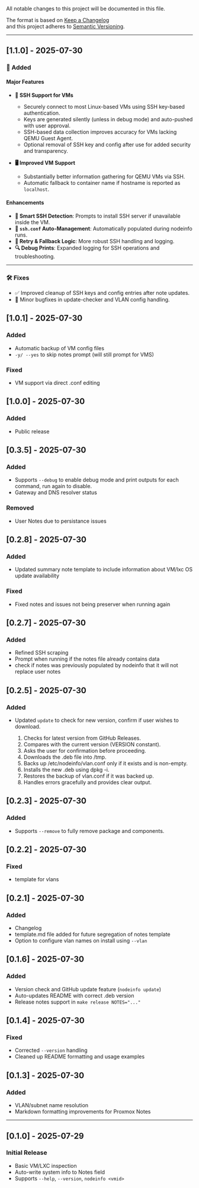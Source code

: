 All notable changes to this project will be documented in this file.

The format is based on [Keep a Changelog](https://keepachangelog.com/en/1.0.0/)  
and this project adheres to [Semantic Versioning](https://semver.org/).

---
## [1.1.0] - 2025-07-30
### 🚀 Added

#### Major Features
- **🔐 SSH Support for VMs**  
  - Securely connect to most Linux-based VMs using SSH key-based authentication.  
  - Keys are generated silently (unless in debug mode) and auto-pushed with user approval.  
  - SSH-based data collection improves accuracy for VMs lacking QEMU Guest Agent.  
  - Optional removal of SSH key and config after use for added security and transparency.

- **🖥️ Improved VM Support**  
  - Substantially better information gathering for QEMU VMs via SSH.  
  - Automatic fallback to container name if hostname is reported as `localhost`.

#### Enhancements
- **🧠 Smart SSH Detection**: Prompts to install SSH server if unavailable inside the VM.  
- **📁 `ssh.conf` Auto-Management**: Automatically populated during nodeinfo runs.  
- **🔄 Retry & Fallback Logic**: More robust SSH handling and logging.  
- **🔍 Debug Prints**: Expanded logging for SSH operations and troubleshooting.

---

### 🛠️ Fixes

- ✅ Improved cleanup of SSH keys and config entries after note updates.  
- 🐞 Minor bugfixes in update-checker and VLAN config handling.

## [1.0.1] - 2025-07-30
### Added
- Automatic backup of VM config files
- `-y/ --yes` to skip notes prompt (will still prompt for VMS)
### Fixed
- VM support via direct .conf editing


## [1.0.0] - 2025-07-30
### Added
- Public release

## [0.3.5] - 2025-07-30
### Added
- Supports `--debug` to enable debug mode and print outputs for each command, run again to disable.
- Gateway and DNS resolver status 

### Removed
- User Notes due to persistance issues

## [0.2.8] - 2025-07-30
### Added
- Updated summary note template to include information about VM/lxc OS update availability

### Fixed
- Fixed notes and issues not being preserver when running again

## [0.2.7] - 2025-07-30
### Added
- Refined SSH scraping
- Prompt when running if the notes file already contains data
- check if notes was previously populated by nodeinfo that it will not replace user notes 

## [0.2.5] - 2025-07-30
### Added
- Updated `update` to check for new version, confirm if user wishes to download.
  
    1.	Checks for latest version from GitHub Releases.
	2.	Compares with the current version (VERSION constant).
	3.	Asks the user for confirmation before proceeding.
	4.	Downloads the .deb file into /tmp.
	5.	Backs up /etc/nodeinfo/vlan.conf only if it exists and is non-empty.
	6.	Installs the new .deb using dpkg -i.
	7.	Restores the backup of vlan.conf if it was backed up.
	8.	Handles errors gracefully and provides clear output.

## [0.2.3] - 2025-07-30
### Added
- Supports `--remove` to fully remove package and components.

## [0.2.2] - 2025-07-30
### Fixed
- template for vlans

## [0.2.1] - 2025-07-30
### Added
-  Changelog
-  template.md file added for future segregation of notes template
-  Option to configure vlan names on install using `--vlan`

## [0.1.6] - 2025-07-30
### Added
-  Version check and GitHub update feature (`nodeinfo update`)
-  Auto-updates README with correct .deb version
-  Release notes support in `make release NOTES="..."`

## [0.1.4] - 2025-07-30
### Fixed
-  Corrected `--version` handling
-  Cleaned up README formatting and usage examples

## [0.1.3] - 2025-07-30
### Added
-  VLAN/subnet name resolution
-  Markdown formatting improvements for Proxmox Notes

---

## [0.1.0] - 2025-07-29
### Initial Release
-  Basic VM/LXC inspection
-  Auto-write system info to Notes field
-  Supports `--help`, `--version`, `nodeinfo <vmid>`
